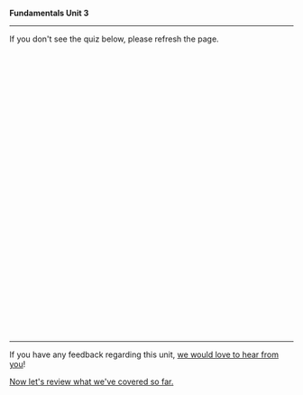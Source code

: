 **Fundamentals Unit 3**

---

If you don't see the quiz below, please refresh the page.

<!-- Change the width and height values to suit you best -->
<div class="typeform-widget" data-url="https://ga-immersives.typeform.com/to/weR0hs" data-text="Unit 3: Intro to HTML" style="width:100%;height:500px;"></div>
<script>(function(){var qs,js,q,s,d=document,gi=d.getElementById,ce=d.createElement,gt=d.getElementsByTagName,id='typef_orm',b='https://s3-eu-west-1.amazonaws.com/share.typeform.com/';if(!gi.call(d,id)){js=ce.call(d,'script');js.id=id;js.src=b+'widget.js';q=gt.call(d,'script')[0];q.parentNode.insertBefore(js,q)}})()</script>

---
If you have any feedback regarding this unit, [we would love to hear from you](https://ga-immersives.typeform.com/to/sTJ6M0)!

[Now let's review what we've covered so far.](intro-to-html-cheatsheet.md)
